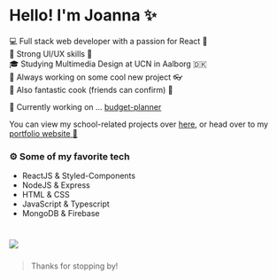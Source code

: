 # Hello! I'm Joanna ✨ 

💻 Full stack web developer with a passion for React 💖 <br>
🎨 Strong UI/UX skills 💪 <br>
🎓 Studying Multimedia Design at UCN in Aalborg 🇩🇰 <br>
🔨 Always working on some cool new project 👓 <br>
🌮 Also fantastic cook (friends can confirm) 🤞 <br>


🌱 Currently working on ... <a href="https://github.com/afbogdan/budget-planner/">budget-planner</a>

You can view my school-related projects over <a href="https://github.com/joanna-00">here</a>, or head over to my <a href="https://asia-jankowska00.github.io/">portfolio website 
🚀</a>

### ⚙️ Some of my favorite tech
- ReactJS & Styled-Components
- NodeJS & Express
- HTML & CSS
- JavaScript & Typescript
- MongoDB & Firebase
#
   <a href="https://www.linkedin.com/in/joannajankowska00/">
    <img src="https://img.shields.io/badge/linkedIn-Joanna%20Jankowska-blue">
  </a>

###

> Thanks for stopping by!
